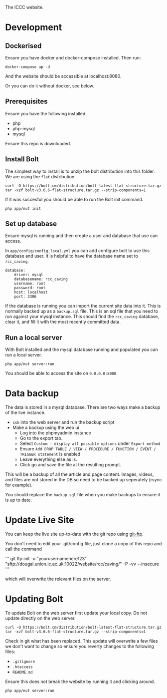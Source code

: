 The ICCC website.

# Development

## Dockerised

Ensure you have docker and docker-compose installed. Then run:

```
docker-compose up -d
```

And the website should be accessible at localhost:8080.

Or you can do it without docker, see below.

## Prerequisites

Ensure you have the following installed:

- php 
- php-mysql
- mysql

Ensure this repo is downloaded.

## Install Bolt

The simplest way to install is to unzip the bolt distribution into this folder. We are using the `flat` distribution.

```
curl -O https://bolt.cm/distribution/bolt-latest-flat-structure.tar.gz
tar -xzf bolt-v3.6.6-flat-structure.tar.gz --strip-components=1
```

If it was succesful you should be able to run the Bolt init command.

```
php app/nut init
```

## Set up database

Ensure mysql is running and then create a user and database that use can access.

In `app/config/config_local.yml` you can add configure bolt to use this database and user. It is helpful to have the database name set to `rcc_caving`.

```
database:
    driver: mysql
    databasename: rcc_caving
    username: root
    password: root
    host: localhost
    port: 3306
```

If the database is running you can import the current site data into it. This is normally backed up as a `backup.sql` file. This is an sql file that you need to run against your mysql instance. This should find the `rcc_caving` database, clear it, and fill it with the most recently committed data.

## Run a local server

With Bolt installed and the mysql database running and populated you can run a local server.

```
php app/nut server:run
```

You should be able to access the site on `0.0.0.0:8000`.

# Data backup

The data is stored in a mysql database. There are two ways make a backup of the live instance.

- `ssh` into the web server and run the backup script
- Make a backup using the web ui
    - Log into the phpmyadmin instance
    - Go to the export tab.
    - Select `Custom - display all possible options` under `Export method`
    - Ensure `Add DROP TABLE / VIEW / PROCEDURE / FUNCTION / EVENT / TRIGGER statement` is enabled
    - Leave everything else as is.
    - Click go and save the file at the resulting prompt.

This will be a backup of all the article and page content. Images, videos, and files are not stored in the DB so need to be backed up seperately (rsync for example). 

You should replace the `backup.sql` file when you make backups to ensure it is up to date.


# Update Live Site

You can keep the live site up-to-date with the git repo using [git-ftp](https://github.com/git-ftp/git-ftp).

You don't need to edit your .git/config file, just clone a copy of this repo and call the command

'''
git ftp init -u "yourusernamehere123" "sftp://dougal.union.ic.ac.uk:10022/website/rcc/caving/" -P -vv --insecure
'''

which will overwrite the relevant files on the server.


# Updating Bolt

To update Bolt on the web server first update your local copy. Do not update directly on the web server.

```
curl -O https://bolt.cm/distribution/bolt-latest-flat-structure.tar.gz
tar -xzf bolt-v3.6.6-flat-structure.tar.gz --strip-components=1
```

Check in git what has been replaced. This update will overwrite a few files we don't want to change so ensure you reverty changes to the following files:

- `.gitignore`
- `.htaccess`
- `README.md`

Ensure this does not break the website by running it and clicking around.

```
php app/nut server:run
```
